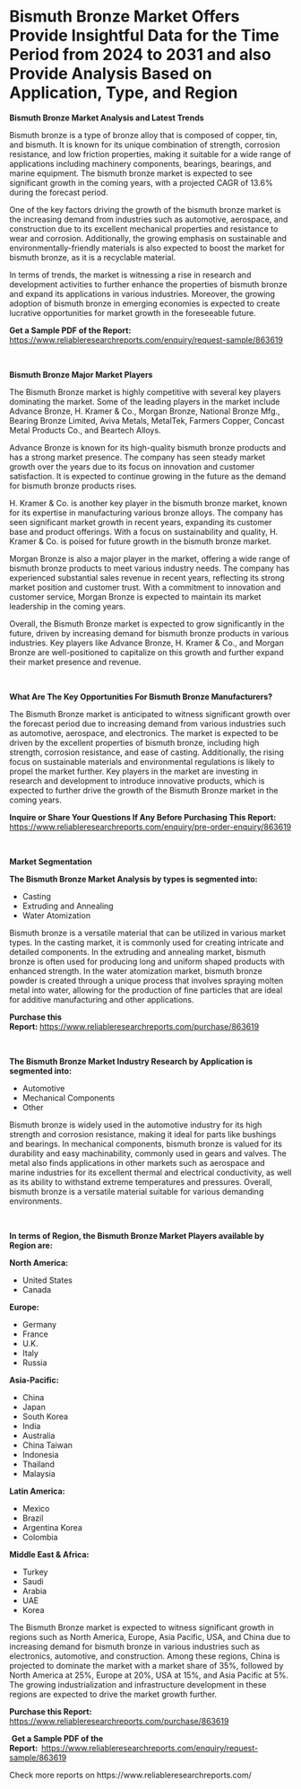 <p><h1>Bismuth Bronze Market Offers Provide Insightful Data for the Time Period from 2024 to 2031 and also Provide Analysis Based on Application, Type, and Region</h1></p><p><strong>Bismuth Bronze Market Analysis and Latest Trends</strong></p>
<p><p>Bismuth bronze is a type of bronze alloy that is composed of copper, tin, and bismuth. It is known for its unique combination of strength, corrosion resistance, and low friction properties, making it suitable for a wide range of applications including machinery components, bearings, bearings, and marine equipment. The bismuth bronze market is expected to see significant growth in the coming years, with a projected CAGR of 13.6% during the forecast period.</p><p>One of the key factors driving the growth of the bismuth bronze market is the increasing demand from industries such as automotive, aerospace, and construction due to its excellent mechanical properties and resistance to wear and corrosion. Additionally, the growing emphasis on sustainable and environmentally-friendly materials is also expected to boost the market for bismuth bronze, as it is a recyclable material.</p><p>In terms of trends, the market is witnessing a rise in research and development activities to further enhance the properties of bismuth bronze and expand its applications in various industries. Moreover, the growing adoption of bismuth bronze in emerging economies is expected to create lucrative opportunities for market growth in the foreseeable future.</p></p>
<p><strong>Get a Sample PDF of the Report:&nbsp;</strong> <a href="https://www.reliableresearchreports.com/enquiry/request-sample/863619">https://www.reliableresearchreports.com/enquiry/request-sample/863619</a></p>
<p>&nbsp;</p>
<p><strong>Bismuth Bronze Major Market Players</strong></p>
<p><p>The Bismuth Bronze market is highly competitive with several key players dominating the market. Some of the leading players in the market include Advance Bronze, H. Kramer & Co., Morgan Bronze, National Bronze Mfg., Bearing Bronze Limited, Aviva Metals, MetalTek, Farmers Copper, Concast Metal Products Co., and Beartech Alloys.</p><p>Advance Bronze is known for its high-quality bismuth bronze products and has a strong market presence. The company has seen steady market growth over the years due to its focus on innovation and customer satisfaction. It is expected to continue growing in the future as the demand for bismuth bronze products rises.</p><p>H. Kramer & Co. is another key player in the bismuth bronze market, known for its expertise in manufacturing various bronze alloys. The company has seen significant market growth in recent years, expanding its customer base and product offerings. With a focus on sustainability and quality, H. Kramer & Co. is poised for future growth in the bismuth bronze market.</p><p>Morgan Bronze is also a major player in the market, offering a wide range of bismuth bronze products to meet various industry needs. The company has experienced substantial sales revenue in recent years, reflecting its strong market position and customer trust. With a commitment to innovation and customer service, Morgan Bronze is expected to maintain its market leadership in the coming years.</p><p>Overall, the Bismuth Bronze market is expected to grow significantly in the future, driven by increasing demand for bismuth bronze products in various industries. Key players like Advance Bronze, H. Kramer & Co., and Morgan Bronze are well-positioned to capitalize on this growth and further expand their market presence and revenue.</p></p>
<p>&nbsp;</p>
<p><strong>What Are The Key Opportunities For Bismuth Bronze Manufacturers?</strong></p>
<p><p>The Bismuth Bronze market is anticipated to witness significant growth over the forecast period due to increasing demand from various industries such as automotive, aerospace, and electronics. The market is expected to be driven by the excellent properties of bismuth bronze, including high strength, corrosion resistance, and ease of casting. Additionally, the rising focus on sustainable materials and environmental regulations is likely to propel the market further. Key players in the market are investing in research and development to introduce innovative products, which is expected to further drive the growth of the Bismuth Bronze market in the coming years.</p></p>
<p><strong>Inquire or Share Your Questions If Any Before Purchasing This Report:</strong> <a href="https://www.reliableresearchreports.com/enquiry/pre-order-enquiry/863619">https://www.reliableresearchreports.com/enquiry/pre-order-enquiry/863619</a></p>
<p>&nbsp;</p>
<p><strong>Market Segmentation</strong></p>
<p><strong>The Bismuth Bronze Market Analysis by types is segmented into:</strong></p>
<p><ul><li>Casting</li><li>Extruding and Annealing</li><li>Water Atomization</li></ul></p>
<p><p>Bismuth bronze is a versatile material that can be utilized in various market types. In the casting market, it is commonly used for creating intricate and detailed components. In the extruding and annealing market, bismuth bronze is often used for producing long and uniform shaped products with enhanced strength. In the water atomization market, bismuth bronze powder is created through a unique process that involves spraying molten metal into water, allowing for the production of fine particles that are ideal for additive manufacturing and other applications.</p></p>
<p><strong>Purchase this Report:&nbsp;</strong><a href="https://www.reliableresearchreports.com/purchase/863619">https://www.reliableresearchreports.com/purchase/863619</a></p>
<p>&nbsp;</p>
<p><strong>The Bismuth Bronze Market Industry Research by Application is segmented into:</strong></p>
<p><ul><li>Automotive</li><li>Mechanical Components</li><li>Other</li></ul></p>
<p><p>Bismuth bronze is widely used in the automotive industry for its high strength and corrosion resistance, making it ideal for parts like bushings and bearings. In mechanical components, bismuth bronze is valued for its durability and easy machinability, commonly used in gears and valves. The metal also finds applications in other markets such as aerospace and marine industries for its excellent thermal and electrical conductivity, as well as its ability to withstand extreme temperatures and pressures. Overall, bismuth bronze is a versatile material suitable for various demanding environments.</p></p>
<p>&nbsp;</p>
<p><strong>In terms of Region, the Bismuth Bronze Market Players available by Region are:</strong></p>
<p>
    <p> <strong> North America: </strong>
        <ul>
            <li>United States</li>
            <li>Canada</li>
        </ul>
        </p> 
    <p> <strong> Europe: </strong>
        <ul>
            <li>Germany</li>
            <li>France</li>
            <li>U.K.</li>
            <li>Italy</li>
            <li>Russia</li>
        </ul>
        </p> 
    <p> <strong> Asia-Pacific: </strong>
        <ul>
            <li>China</li>
            <li>Japan</li>
            <li>South Korea</li>
            <li>India</li>
            <li>Australia</li>
            <li>China Taiwan</li>
            <li>Indonesia</li>
            <li>Thailand</li>
            <li>Malaysia</li>
        </ul>
        </p> 
    <p> <strong> Latin America: </strong>
        <ul>
            <li>Mexico</li>
            <li>Brazil</li>
            <li>Argentina Korea</li>
            <li>Colombia</li>
        </ul>
        </p> 
    <p> <strong> Middle East & Africa: </strong>
        <ul>
            <li>Turkey</li>
            <li>Saudi</li>
            <li>Arabia</li>
            <li>UAE</li>
            <li>Korea</li>
        </ul>
    </p>
    </p>
<p><p>The Bismuth Bronze market is expected to witness significant growth in regions such as North America, Europe, Asia Pacific, USA, and China due to increasing demand for bismuth bronze in various industries such as electronics, automotive, and construction. Among these regions, China is projected to dominate the market with a market share of 35%, followed by North America at 25%, Europe at 20%, USA at 15%, and Asia Pacific at 5%. The growing industrialization and infrastructure development in these regions are expected to drive the market growth further.</p></p>
<p><strong>Purchase this Report: </strong><a href="https://www.reliableresearchreports.com/purchase/863619">https://www.reliableresearchreports.com/purchase/863619</a></p>
<p>&nbsp;<strong>Get a Sample PDF of the Report:&nbsp;&nbsp;</strong><a href="https://www.reliableresearchreports.com/enquiry/request-sample/863619">https://www.reliableresearchreports.com/enquiry/request-sample/863619</a></p>
<p><strong></strong></p>
<p>Check more reports on https://www.reliableresearchreports.com/</p>